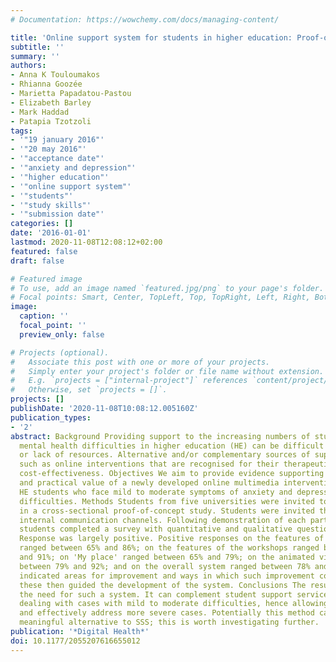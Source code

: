 ```yaml
---
# Documentation: https://wowchemy.com/docs/managing-content/

title: 'Online support system for students in higher education: Proof-of-concept study'
subtitle: ''
summary: ''
authors:
- Anna K Touloumakos
- Rhianna Goozée
- Marietta Papadatou-Pastou
- Elizabeth Barley
- Mark Haddad
- Patapia Tzotzoli
tags:
- '"19 january 2016"'
- '"20 may 2016"'
- '"acceptance date"'
- '"anxiety and depression"'
- '"higher education"'
- '"online support system"'
- '"students"'
- '"study skills"'
- '"submission date"'
categories: []
date: '2016-01-01'
lastmod: 2020-11-08T12:08:12+02:00
featured: false
draft: false

# Featured image
# To use, add an image named `featured.jpg/png` to your page's folder.
# Focal points: Smart, Center, TopLeft, Top, TopRight, Left, Right, BottomLeft, Bottom, BottomRight.
image:
  caption: ''
  focal_point: ''
  preview_only: false

# Projects (optional).
#   Associate this post with one or more of your projects.
#   Simply enter your project's folder or file name without extension.
#   E.g. `projects = ["internal-project"]` references `content/project/deep-learning/index.md`.
#   Otherwise, set `projects = []`.
projects: []
publishDate: '2020-11-08T10:08:12.005160Z'
publication_types:
- '2'
abstract: Background Providing support to the increasing numbers of students facing
  mental health difficulties in higher education (HE) can be difficult due to stigma
  or lack of resources. Alternative and/or complementary sources of support are needed,
  such as online interventions that are recognised for their therapeutic value and
  cost-effectiveness. Objectives We aim to provide evidence supporting the conceptual
  and practical value of a newly developed online multimedia intervention system for
  HE students who face mild to moderate symptoms of anxiety and depression and study-skills
  difficulties. Methods Students from five universities were invited to participate
  in a cross-sectional proof-of-concept study. Students were invited through the universities'
  internal communication channels. Following demonstration of each part of the system,
  students completed a survey with quantitative and qualitative questions. Results
  Response was largely positive. Positive responses on the features of the questionnaire
  ranged between 65% and 86%; on the features of the workshops ranged between 57%
  and 91%; on 'My place' ranged between 65% and 79%; on the animated videos ranged
  between 79% and 92%; and on the overall system ranged between 78% and 89%. Participants
  indicated areas for improvement and ways in which such improvement could be accomplished;
  these then guided the development of the system. Conclusions The results confirm
  the need for such a system. It can complement student support services (SSS) by
  dealing with cases with mild to moderate difficulties, hence allowing SSS to prioritise
  and effectively address more severe cases. Potentially this method can provide a
  meaningful alternative to SSS; this is worth investigating further.
publication: '*Digital Health*'
doi: 10.1177/2055207616655012
---
```

